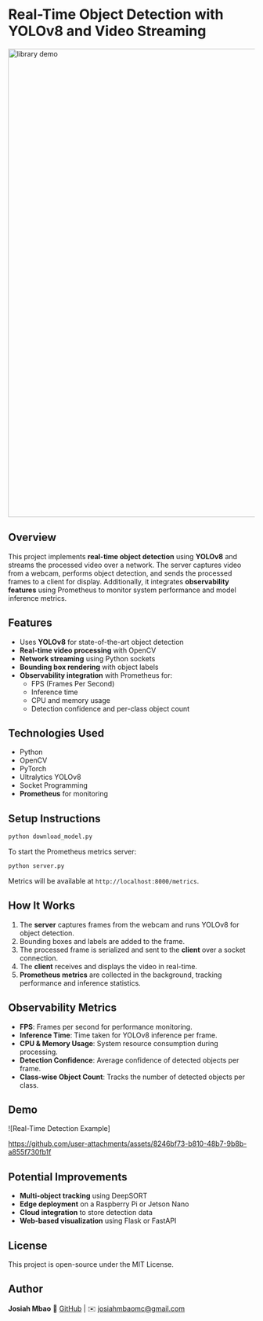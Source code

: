 # Real-Time Object Detection with YOLOv8 and Video Streaming
<img width="954" alt="library demo" src="https://github.com/user-attachments/assets/44bb0021-983a-4e7a-82d2-acc6acae964a" />

## Overview
This project implements **real-time object detection** using **YOLOv8** and streams the processed video over a network. The server captures video from a webcam, performs object detection, and sends the processed frames to a client for display. Additionally, it integrates **observability features** using Prometheus to monitor system performance and model inference metrics.

## Features
- Uses **YOLOv8** for state-of-the-art object detection
- **Real-time video processing** with OpenCV
- **Network streaming** using Python sockets
- **Bounding box rendering** with object labels
- **Observability integration** with Prometheus for:
  - FPS (Frames Per Second)
  - Inference time
  - CPU and memory usage
  - Detection confidence and per-class object count

## Technologies Used
- Python
- OpenCV
- PyTorch
- Ultralytics YOLOv8
- Socket Programming
- **Prometheus** for monitoring

## Setup Instructions

```bash
python download_model.py
```

To start the Prometheus metrics server:
```bash
python server.py
```
Metrics will be available at `http://localhost:8000/metrics`.

## How It Works
1. The **server** captures frames from the webcam and runs YOLOv8 for object detection.
2. Bounding boxes and labels are added to the frame.
3. The processed frame is serialized and sent to the **client** over a socket connection.
4. The **client** receives and displays the video in real-time.
5. **Prometheus metrics** are collected in the background, tracking performance and inference statistics.

## Observability Metrics
- **FPS**: Frames per second for performance monitoring.
- **Inference Time**: Time taken for YOLOv8 inference per frame.
- **CPU & Memory Usage**: System resource consumption during processing.
- **Detection Confidence**: Average confidence of detected objects per frame.
- **Class-wise Object Count**: Tracks the number of detected objects per class.

## Demo
![Real-Time Detection Example]

https://github.com/user-attachments/assets/8246bf73-b810-48b7-9b8b-a855f730fb1f

## Potential Improvements
- **Multi-object tracking** using DeepSORT
- **Edge deployment** on a Raspberry Pi or Jetson Nano
- **Cloud integration** to store detection data
- **Web-based visualization** using Flask or FastAPI

## License
This project is open-source under the MIT License.

## Author
**Josiah Mbao**
🔗 [GitHub](https://github.com/josiah-mbao)  |  ✉️ josiahmbaomc@gmail.com

